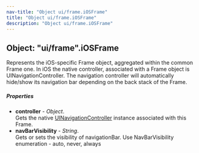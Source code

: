 ```yaml
---
nav-title: "Object ui/frame.iOSFrame"
title: "Object ui/frame.iOSFrame"
description: "Object ui/frame.iOSFrame"
---
```

## Object: "ui/frame".iOSFrame  
Represents the iOS-specific Frame object, aggregated within the common Frame one.
In iOS the native controller, associated with a Frame object is UINavigationController.
The navigation controller will automatically hide/show its navigation bar depending on the back stack of the Frame.

##### Properties
 - **controller** - _Object_.    
  Gets the native [UINavigationController](https://developer.apple.com/library/prerelease/ios/documentation/UIKit/Reference/UINavigationController_Class/index.html) instance associated with this Frame.
 - **navBarVisibility** - _String_.    
  Gets or sets the visibility of navigationBar.
Use NavBarVisibility enumeration - auto, never, always